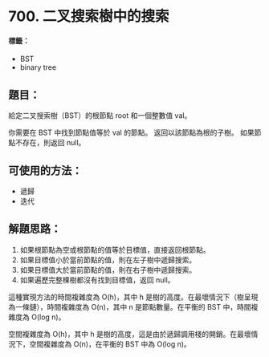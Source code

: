 # 700. 二叉搜索樹中的搜索
#### 標籤：
- BST
- binary tree

## 題目：
給定二叉搜索樹（BST）的根節點 root 和一個整數值 val。

你需要在 BST 中找到節點值等於 val 的節點。 返回以該節點為根的子樹。 如果節點不存在，則返回 null。

## 可使用的方法：
- 遞歸
- 迭代

## 解題思路： 
1. 如果根節點為空或根節點的值等於目標值，直接返回根節點。
2. 如果目標值小於當前節點的值，則在左子樹中遞歸搜索。
3. 如果目標值大於當前節點的值，則在右子樹中遞歸搜索。
4. 如果遍歷完整棵樹都沒有找到目標值，返回 null。

這種實現方法的時間複雜度為 O(h)，其中 h 是樹的高度。在最壞情況下（樹呈現為一條鏈），時間複雜度為 O(n)，其中 n 是節點數量。在平衡的 BST 中，時間複雜度為 O(log n)。

空間複雜度為 O(h)，其中 h 是樹的高度，這是由於遞歸調用棧的開銷。在最壞情況下，空間複雜度為 O(n)，在平衡的 BST 中為 O(log n)。